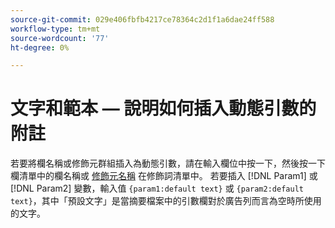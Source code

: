 ```yaml
---
source-git-commit: 029e406fbfb4217ce78364c2d1f1a6dae24ff588
workflow-type: tm+mt
source-wordcount: '77'
ht-degree: 0%

---
```

# 文字和範本 — 說明如何插入動態引數的附註

<!-- moved to snippet because used multiple times in one file, which ExL doesn't support -->

若要將欄名稱或修飾元群組插入為動態引數，請在輸入欄位中按一下，然後按一下欄清單中的欄名稱或 [修飾元名稱](/help/search-social-commerce/campaign-management/inventory-feeds/modifiers-manage.md) 在修飾詞清單中。 若要插入 [!DNL Param1] 或 [!DNL Param2] 變數，輸入值 `{param1:default text}` 或 `{param2:default text}`，其中「預設文字」是當摘要檔案中的引數欄對於廣告列而言為空時所使用的文字。
